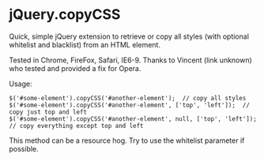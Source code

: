 <h1>jQuery.copyCSS</h1>

<p>Quick, simple jQuery extension to retrieve or copy all styles (with optional whitelist and blacklist) from an HTML element.</p>

<p>Tested in Chrome, FireFox, Safari, IE6-9.  Thanks to Vincent (link unknown) who tested and provided a fix for Opera.</p>

<p>Usage:</p>

```
$('#some-element').copyCSS('#another-element');  // copy all styles
$('#some-element').copyCSS('#another-element', ['top', 'left']);  // copy just top and left
$('#some-element').copyCSS('#another-element', null, ['top', 'left']);  // copy everything except top and left
```

<p>This method can be a resource hog.  Try to use the whitelist parameter if possible.</p>
